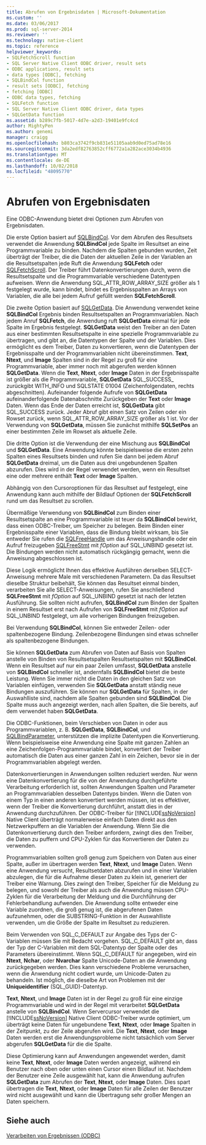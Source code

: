 ```yaml
---
title: Abrufen von Ergebnisdaten | Microsoft-Dokumentation
ms.custom: ''
ms.date: 03/06/2017
ms.prod: sql-server-2014
ms.reviewer: ''
ms.technology: native-client
ms.topic: reference
helpviewer_keywords:
- SQLFetchScroll function
- SQL Server Native Client ODBC driver, result sets
- ODBC applications, result sets
- data types [ODBC], fetching
- SQLBindCol function
- result sets [ODBC], fetching
- fetching [ODBC]
- ODBC data types, fetching
- SQLFetch function
- SQL Server Native Client ODBC driver, data types
- SQLGetData function
ms.assetid: b289c7fb-5017-4d7e-a2d3-19401e9fc4cd
author: MightyPen
ms.author: genemi
manager: craigg
ms.openlocfilehash: b803ca3742f9cb831e51105aab9d0ed75ad78e16
ms.sourcegitcommit: 3da2edf82763852cff6772a1a282ace3034b4936
ms.translationtype: MT
ms.contentlocale: de-DE
ms.lasthandoff: 10/02/2018
ms.locfileid: "48095770"
---
```

# <a name="fetching-result-data"></a>Abrufen von Ergebnisdaten
  Eine ODBC-Anwendung bietet drei Optionen zum Abrufen von Ergebnisdaten.  
  
 Die erste Option basiert auf [SQLBindCol](../native-client-odbc-api/sqlbindcol.md). Vor dem Abrufen des Resultsets verwendet die Anwendung **SQLBindCol** jede Spalte im Resultset an eine Programmvariable zu binden. Nachdem die Spalten gebunden wurden, Zeit überträgt der Treiber, die die Daten der aktuellen Zeile in der Variablen an die Resultsetspalten jede Ruft die Anwendung **SQLFetch** oder [SQLFetchScroll](../native-client-odbc-api/sqlfetchscroll.md). Der Treiber führt Datenkonvertierungen durch, wenn die Resultsetspalte und die Programmvariable verschiedene Datentypen aufweisen. Wenn die Anwendung SQL_ATTR_ROW_ARRAY_SIZE größer als 1 festgelegt wurde, kann bindet, bindet es Ergebnisspalten an Arrays von Variablen, die alle bei jedem Aufruf gefüllt werden **SQLFetchScroll**.  
  
 Die zweite Option basiert auf [SQLGetData](../native-client-odbc-api/sqlgetdata.md). Die Anwendung verwendet keine **SQLBindCol** Ergebnis binden Resultsetspalten an Programmvariablen. Nach jedem Anruf **SQLFetch**, die Anwendung ruft **SQLGetData** einmal für jede Spalte im Ergebnis festgelegt. **SQLGetData** weist den Treiber an den Daten aus einer bestimmten Resultsetspalte in eine spezielle Programmvariable zu übertragen, und gibt an, die Datentypen der Spalte und der Variablen. Dies ermöglicht es dem Treiber, Daten zu konvertieren, wenn die Datentypen der Ergebnisspalte und der Programmvariablen nicht übereinstimmen. **Text**, **Ntext**, und **Image** Spalten sind in der Regel zu groß für eine Programmvariable, aber immer noch mit abgerufen werden können **SQLGetData**. Wenn die **Text**, **Ntext**, oder **Image** Daten in der Ergebnisspalte ist größer als die Programmvariable, **SQLGetData** SQL_SUCCESS_ zurückgibt WITH_INFO und SQLSTATE 01004 (Zeichenfolgendaten, rechts abgeschnitten). Aufeinander folgende Aufrufe von **SQLGetData** aufeinanderfolgende Datenabschnitte Zurückgeben der **Text** oder **Image** Daten. Wenn das Ende der Daten erreicht ist, **SQLGetData** gibt SQL_SUCCESS zurück. Jeder Abruf gibt einen Satz von Zeilen oder ein Rowset zurück, wenn SQL_ATTR_ROW_ARRAY_SIZE größer als 1 ist. Vor der Verwendung von **SQLGetData**, müssen Sie zunächst mithilfe **SQLSetPos** an einer bestimmten Zeile im Rowset als aktuelle Zeile.  
  
 Die dritte Option ist die Verwendung der eine Mischung aus **SQLBindCol** und **SQLGetData**. Eine Anwendung könnte beispielsweise die ersten zehn Spalten eines Resultsets binden und rufen Sie dann bei jedem Abruf **SQLGetData** dreimal, um die Daten aus drei ungebundenen Spalten abzurufen. Dies wird in der Regel verwendet werden, wenn ein Resultset eine oder mehrere enthält **Text** oder **Image** Spalten.  
  
 Abhängig von den Cursoroptionen für das Resultset auf festgelegt, eine Anwendung kann auch mithilfe der Bildlauf Optionen der **SQLFetchScroll** rund um das Resultset zu scrollen.  
  
 Übermäßige Verwendung von **SQLBindCol** zum Binden einer Resultsetspalte an eine Programmvariable ist teuer da **SQLBindCol** bewirkt, dass einen ODBC-Treiber, um Speicher zu belegen. Beim Binden einer Ergebnisspalte einer Variablen, dass die Bindung bleibt wirksam, bis Sie entweder Sie rufen die [SQLFreeHandle](../native-client-odbc-api/sqlfreehandle.md) um das Anweisungshandle oder ein Aufruf freizugeben [SQLFreeStmt](../native-client-odbc-api/sqlfreestmt.md) mit *fOption* auf SQL_UNBIND gesetzt ist. Die Bindungen werden nicht automatisch rückgängig gemacht, wenn die Anweisung abgeschlossen ist.  
  
 Diese Logik ermöglicht Ihnen das effektive Ausführen derselben SELECT-Anweisung mehrere Male mit verschiedenen Parametern. Da das Resultset dieselbe Struktur beibehält, Sie können das Resultset einmal binden, verarbeiten Sie alle SELECT-Anweisungen, rufen Sie anschließend **SQLFreeStmt** mit *fOption* auf SQL_UNBIND gesetzt ist nach der letzten Ausführung. Sie sollten nicht aufrufen, **SQLBindCol** zum Binden der Spalten in einem Resultset erst nach Aufrufen von **SQLFreeStmt** mit *fOption* auf SQL_UNBIND festgelegt, um alle vorherigen Bindungen freizugeben.  
  
 Bei Verwendung **SQLBindCol**, können Sie entweder Zeilen- oder spaltenbezogene Bindung. Zeilenbezogene Bindungen sind etwas schneller als spaltenbezogene Bindungen.  
  
 Sie können **SQLGetData** zum Abrufen von Daten auf Basis von Spalten anstelle von Binden von Resultsetspalten Resultsetspalten mit **SQLBindCol**. Wenn ein Resultset auf nur ein paar Zeilen umfasst, **SQLGetData** anstelle von **SQLBindCol** schneller ist, andernfalls **SQLBindCol** bietet die beste Leistung. Wenn Sie immer nicht die Daten in den gleichen Satz von Variablen einfügen, verwenden Sie **SQLGetData** anstatt ständig neue Bindungen auszuführen. Sie können nur **SQLGetData** für Spalten, in der Auswahlliste sind, nachdem alle Spalten gebunden sind **SQLBindCol**. Die Spalte muss auch angezeigt werden, nach allen Spalten, die Sie bereits, auf dem verwendet haben **SQLGetData**.  
  
 Die ODBC-Funktionen, beim Verschieben von Daten in oder aus Programmvariablen, z. B. **SQLGetData**, **SQLBindCol**, und [SQLBindParameter](../native-client-odbc-api/sqlbindparameter.md), unterstützen die implizite Datentypen die Konvertierung. Wenn beispielsweise eine Anwendung eine Spalte mit ganzen Zahlen an eine Zeichenfolgen-Programmvariable bindet, konvertiert der Treiber automatisch die Daten aus einer ganzen Zahl in ein Zeichen, bevor sie in der Programmvariablen abgelegt werden.  
  
 Datenkonvertierungen in Anwendungen sollten reduziert werden. Nur wenn eine Datenkonvertierung für die von der Anwendung durchgeführte Verarbeitung erforderlich ist, sollten Anwendungen Spalten und Parameter an Programmvariablen desselben Datentyps binden. Wenn die Daten von einem Typ in einen anderen konvertiert werden müssen, ist es effektiver, wenn der Treiber die Konvertierung durchführt, anstatt dies in der Anwendung durchzuführen. Der ODBC-Treiber für [!INCLUDE[ssNoVersion](../../includes/ssnoversion-md.md)] Native Client überträgt normalerweise einfach Daten direkt aus den Netzwerkpuffern an die Variablen der Anwendung. Wenn Sie die Datenkonvertierung durch den Treiber anfordern, zwingt dies den Treiber, die Daten zu puffern und CPU-Zyklen für das Konvertieren der Daten zu verwenden.  
  
 Programmvariablen sollten groß genug zum Speichern von Daten aus einer Spalte, außer im übertragen werden **Text**, **Ntext**, und **Image** Daten. Wenn eine Anwendung versucht, Resultsetdaten abzurufen und in einer Variablen abzulegen, die für die Aufnahme dieser Daten zu klein ist, generiert der Treiber eine Warnung. Dies zwingt den Treiber, Speicher für die Meldung zu belegen, und sowohl der Treiber als auch die Anwendung müssen CPU-Zyklen für die Verarbeitung der Meldung und die Durchführung der Fehlerbehandlung aufwenden. Die Anwendung sollte entweder eine Variable zuordnen, die groß genug ist, die abgerufenen Daten aufzunehmen, oder die SUBSTRING-Funktion in der Auswahlliste verwenden, um die Größe der Spalte im Resultset zu reduzieren.  
  
 Beim Verwenden von SQL_C_DEFAULT zur Angabe des Typs der C-Variablen müssen Sie mit Bedacht vorgehen. SQL_C_DEFAULT gibt an, dass der Typ der C-Variablen mit dem SQL-Datentyp der Spalte oder des Parameters übereinstimmt. Wenn SQL_C_DEFAULT für angegeben, wird ein **Ntext**, **Nchar**, oder **Nvarchar** Spalte Unicode-Daten an die Anwendung zurückgegeben werden. Dies kann verschiedene Probleme verursachen, wenn die Anwendung nicht codiert wurde, um Unicode-Daten zu behandeln. Ist möglich, die dieselbe Art von Problemen mit der **Uniqueidentifier** (SQL_GUID)-Datentyp.  
  
 **Text**, **Ntext**, und **Image** Daten ist in der Regel zu groß für eine einzige Programmvariable und wird in der Regel mit verarbeitet **SQLGetData** anstelle von **SQLBindCol**. Wenn Servercursor verwendet die [!INCLUDE[ssNoVersion](../../includes/ssnoversion-md.md)] Native Client ODBC-Treiber wurde optimiert, um überträgt keine Daten für ungebundene **Text**, **Ntext**, oder **Image** Spalten in der Zeitpunkt, zu der Zeile abgerufen wird. Die **Text**, **Ntext**, oder **Image** Daten werden erst die Anwendungsprobleme nicht tatsächlich vom Server abgerufen **SQLGetData** für die die Spalte.  
  
 Diese Optimierung kann auf Anwendungen angewendet werden, damit keine **Text**, **Ntext**, oder **Image** Daten werden angezeigt, während ein Benutzer nach oben oder unten einen Cursor einen Bildlauf ist. Nachdem der Benutzer eine Zeile ausgewählt hat, kann die Anwendung aufrufen **SQLGetData** zum Abrufen der **Text**, **Ntext**, oder **Image** Daten. Dies spart übertragen die **Text**, **Ntext**, oder **Image** Daten für alle Zeilen der Benutzer wird nicht ausgewählt und kann die Übertragung sehr großer Mengen an Daten speichern.  
  
## <a name="see-also"></a>Siehe auch  
 [Verarbeiten von Ergebnissen &#40;ODBC&#41;](processing-results-odbc.md)  
  
  
